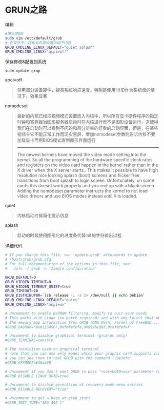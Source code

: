 # GRUN之路

编辑
```bash
#进入GRUN
sudo vim /etc/default/grub
# 在文件中。将相关内容设置为如下内容
GRUB_CMDLINE_LINUX_DEFAULT="quiet splash"
GRUB_CMDLINE_LINUX="acpi=off"
```
保存修改&配置到系统
```
sudo update-grup
```
apci=off
> 禁用部分设备硬件，提高系统响应速度。特别是使用HHD作为系统盘的情况下。效果显著

nomodeset
> 最新的内核已经把视频模式设置嵌入内核中，所以所有显卡硬件程序的指定时钟和寄存器当图形服务器启动时在内核进行而不是图形设备运行，这使得我们在启动时可以看到不闪的和高分辨率的好看的启动界面，但是，在某些视频卡它不能正常工作而现实黑屏，增加nomodeset参数则告诉内核不要加载显卡而用BIOS模式直到图形界面运行<hr/>
The newest kernels have moved the video mode setting into the kernel. So all the programming of the hardware specific clock rates and registers on the video card happen in the kernel rather than in the X driver when the X server starts.. This makes it possible to have high resolution nice looking splash (boot) screens and flicker free transitions from boot splash to login screen. Unfortunately, on some cards this doesnt work properly and you end up with a black screen. Adding the nomodeset parameter instructs the kernel to not load video drivers and use BIOS modes instead until X is loaded.

quiet
> 内核启动时候简化提示信息

splash
> 启动的时候使用图形化的进度条代替init的字符输出过程

详细代码
```bash
# If you change this file, run 'update-grub' afterwards to update
# /boot/grub/grub.cfg.
# For full documentation of the options in this file, see:
#   info -f grub -n 'Simple configuration'

GRUB_DEFAULT=0
GRUB_HIDDEN_TIMEOUT=0
GRUB_HIDDEN_TIMEOUT_QUIET=true
GRUB_TIMEOUT=10
GRUB_DISTRIBUTOR=`lsb_release -i -s 2> /dev/null || echo Debian`
GRUB_CMDLINE_LINUX_DEFAULT="quiet"
GRUB_CMDLINE_LINUX="acpi=on"

# Uncomment to enable BadRAM filtering, modify to suit your needs
# This works with Linux (no patch required) and with any kernel that obtains
# the memory map information from GRUB (GNU Mach, kernel of FreeBSD ...)
#GRUB_BADRAM="0x01234567,0xfefefefe,0x89abcdef,0xefefefef"

# Uncomment to disable graphical terminal (grub-pc only)
#GRUB_TERMINAL=console

# The resolution used on graphical terminal
# note that you can use only modes which your graphic card supports via VBE
# you can see them in real GRUB with the command `vbeinfo'
#GRUB_GFXMODE=640x480

# Uncomment if you don't want GRUB to pass "root=UUID=xxx" parameter to Linux
#GRUB_DISABLE_LINUX_UUID=true

# Uncomment to disable generation of recovery mode menu entries
#GRUB_DISABLE_RECOVERY="true"

# Uncomment to get a beep at grub start
#GRUB_INIT_TUNE="480 440 1"
```
